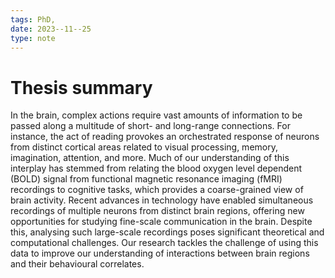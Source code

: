```yaml
---
tags: PhD,
date: 2023--11--25
type: note
---
```


# Thesis summary

In the brain, complex actions require vast amounts of information to be passed along
a multitude of short- and long-range connections. For instance, the act of reading
provokes an orchestrated response of neurons from distinct cortical areas related to visual
processing, memory, imagination, attention, and more. Much of our understanding of
this interplay has stemmed from relating the blood oxygen level dependent (BOLD)
signal from functional magnetic resonance imaging (fMRI) recordings to cognitive
tasks, which provides a coarse-grained view of brain activity. Recent advances in
technology have enabled simultaneous recordings of multiple neurons from distinct
brain regions, offering new opportunities for studying fine-scale communication in the
brain. Despite this, analysing such large-scale recordings poses significant theoretical
and computational challenges. Our research tackles the challenge of using this data to
improve our understanding of interactions between brain regions and their behavioural
correlates.